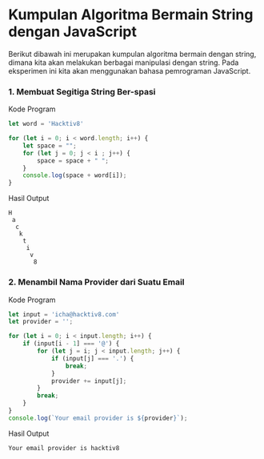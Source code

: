 # Kumpulan Algoritma Bermain String dengan JavaScript
Berikut dibawah ini merupakan kumpulan algoritma bermain dengan string, dimana kita akan melakukan berbagai manipulasi dengan string. Pada eksperimen ini kita akan menggunakan bahasa pemrograman JavaScript.

### 1. Membuat Segitiga String Ber-spasi
Kode Program
```js
let word = 'Hacktiv8'

for (let i = 0; i < word.length; i++) {
    let space = "";
    for (let j = 0; j < i ; j++) {
        space = space + " ";
    }
    console.log(space + word[i]);
}
```
Hasil Output
```shell
H
 a
  c
   k
    t
     i
      v
       8
```
### 2. Menambil Nama Provider dari Suatu Email
Kode Program
```js
let input = 'icha@hacktiv8.com'
let provider = '';

for (let i = 0; i < input.length; i++) {
    if (input[i - 1] === '@') {
        for (let j = i; j < input.length; j++) {
            if (input[j] === '.') {
                break;
            }
            provider += input[j];
        }
        break;
    }
}
console.log(`Your email provider is ${provider}`);
```
Hasil Output
```shell
Your email provider is hacktiv8
```

